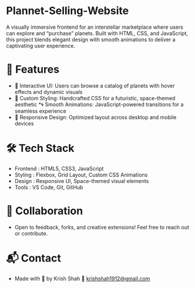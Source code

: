 # Plannet-Selling-Website
A visually immersive frontend for an interstellar marketplace where users can explore and “purchase” planets. Built with HTML, CSS, and JavaScript, this project blends elegant design with smooth animations to deliver a captivating user experience.

# 🧠 Features
* 🌌 Interactive UI: Users can browse a catalog of planets with hover effects and dynamic visuals
* 🎨 Custom Styling: Handcrafted CSS for a futuristic, space-themed aesthetic
*🌀 Smooth Animations: JavaScript-powered transitions for a seamless experience
* 📱 Responsive Design: Optimized layout across desktop and mobile devices

# 🛠️ Tech Stack
* Frontend : HTML5, CSS3, JavaScript
* Styling :	Flexbox, Grid Layout, Custom CSS Animations
* Design :	Responsive UI, Space-themed visual elements
* Tools :	VS Code, Git, GitHub

# 🤝 Collaboration
* Open to feedback, forks, and creative extensions! Feel free to reach out or contribute.

# 📬 Contact
* Made with 💫 by Krish Shah 📧 krishshah1912@gmail.com

